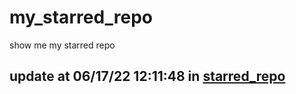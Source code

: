 # my_starred_repo
show me my starred repo

update at 06/17/22 12:11:48 in [starred_repo](./index.html)
---

